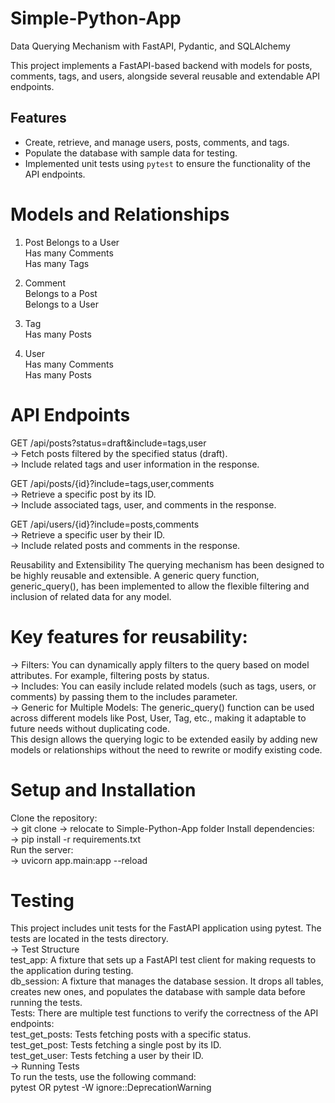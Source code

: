 # Simple-Python-App
Data Querying Mechanism with FastAPI, Pydantic, and SQLAlchemy

This project implements a FastAPI-based backend with models for posts, comments, tags, and users, alongside several reusable and extendable API endpoints.

## Features

- Create, retrieve, and manage users, posts, comments, and tags.
- Populate the database with sample data for testing.
- Implemented unit tests using `pytest` to ensure the functionality of the API endpoints.

# Models and Relationships
1. Post
  Belongs to a User  
  Has many Comments  
  Has many Tags

3. Comment  
  Belongs to a Post  
  Belongs to a User

5. Tag  
  Has many Posts

7. User  
  Has many Comments  
  Has many Posts

# API Endpoints  
GET /api/posts?status=draft&include=tags,user  
-> Fetch posts filtered by the specified status (draft).  
-> Include related tags and user information in the response.  

GET /api/posts/{id}?include=tags,user,comments  
-> Retrieve a specific post by its ID.  
-> Include associated tags, user, and comments in the response.  

GET /api/users/{id}?include=posts,comments  
-> Retrieve a specific user by their ID.  
-> Include related posts and comments in the response.  

Reusability and Extensibility
The querying mechanism has been designed to be highly reusable and extensible. A generic query function, generic_query(), has been implemented to allow the flexible filtering and inclusion of related data for any model.

# Key features for reusability:  
-> Filters: You can dynamically apply filters to the query based on model attributes. For example, filtering posts by status.  
-> Includes: You can easily include related models (such as tags, users, or comments) by passing them to the includes parameter.  
-> Generic for Multiple Models: The generic_query() function can be used across different models like Post, User, Tag, etc., making it adaptable to future needs without duplicating code.  
This design allows the querying logic to be extended easily by adding new models or relationships without the need to rewrite or modify existing code.  

# Setup and Installation  
Clone the repository:  
-> git clone [<repository-url>  ](https://github.com/antonijav5/Simple-Python-App.git)
-> relocate to Simple-Python-App folder 
Install dependencies:  
-> pip install -r requirements.txt  
Run the server:  
-> uvicorn app.main:app --reload  

# Testing  
This project includes unit tests for the FastAPI application using pytest. The tests are located in the tests directory.  
-> Test Structure  
test_app: A fixture that sets up a FastAPI test client for making requests to the application during testing.  
db_session: A fixture that manages the database session. It drops all tables, creates new ones, and populates the database with sample data before running the tests.  
Tests: There are multiple test functions to verify the correctness of the API endpoints:  
test_get_posts: Tests fetching posts with a specific status.  
test_get_post: Tests fetching a single post by its ID.  
test_get_user: Tests fetching a user by their ID.  
-> Running Tests  
To run the tests, use the following command:  
pytest
OR
pytest -W ignore::DeprecationWarning 


